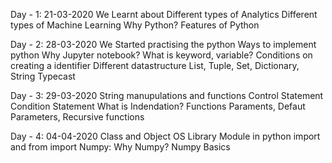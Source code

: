 
Day - 1: 21-03-2020 We Learnt about Different types of Analytics Different types of Machine Learning Why Python? Features of Python

Day - 2: 28-03-2020 We Started practising the python Ways to implement python Why Jupyter notebook? What is keyword, variable? Conditions on creating a identifier Different datastructure List, Tuple, Set, Dictionary, String Typecast

Day - 3: 29-03-2020 String manupulations and functions Control Statement Condition Statement What is Indendation? Functions Paraments, Defaut Parameters, Recursive functions

Day - 4: 04-04-2020 Class and Object OS Library Module in python import and from import Numpy: Why Numpy? Numpy Basics
